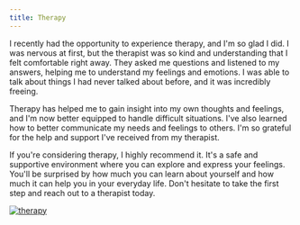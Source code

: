 ```yaml
---
title: Therapy
---
```


I recently had the opportunity to experience therapy, and I'm so glad I did. I was nervous at first, but the therapist was so kind and understanding that I felt comfortable right away. They asked me questions and listened to my answers, helping me to understand my feelings and emotions. I was able to talk about things I had never talked about before, and it was incredibly freeing.

Therapy has helped me to gain insight into my own thoughts and feelings, and I'm now better equipped to handle difficult situations. I've also learned how to better communicate my needs and feelings to others. I'm so grateful for the help and support I've received from my therapist.

If you're considering therapy, I highly recommend it. It's a safe and supportive environment where you can explore and express your feelings. You'll be surprised by how much you can learn about yourself and how much it can help you in your everyday life. Don't hesitate to take the first step and reach out to a therapist today.

[![therapy](<https://dabuttonfactory.com/button.png?t=CHECK+SERVICE&f=Noto+Sans-Bold&ts=26&tc=fff&hp=45&vp=20&c=11&bgt=unicolored&bgc=4bd42f>)](<https://londonexpertfinder.com/link>)